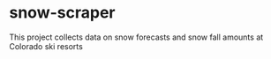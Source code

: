 # snow-scraper

This project collects data on snow forecasts and snow fall amounts at Colorado ski resorts